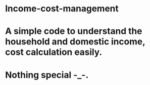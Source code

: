 # Income-cost-management
# A simple code to understand the household and domestic income, cost calculation easily.
# Nothing special -_-.
